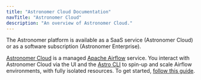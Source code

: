 ```yaml
---
title: "Astronomer Cloud Documentation"
navTitle: "Astronomer Cloud"
description: "An overview of Astronomer Cloud."
---
```


The Astronomer platform is available as a SaaS service (Astronomer Cloud) or as a software subscription (Astronomer Enterprise).

[Astronomer Cloud](https://astronomer.io/cloud) is a managed [Apache Airflow](https://airflow.apache.org/) service. You interact with Astronomer Cloud via the UI and the [Astro CLI](https://www.astronomer.io/docs/cli-quickstart/) to spin-up and scale Airflow environments, with fully isolated resources. To get started, [follow this guide](https://www.astronomer.io/docs/getting-started/).
